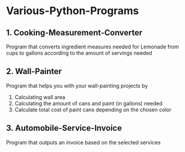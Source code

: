 # Various-Python-Programs

## 1. Cooking-Measurement-Converter
Program that converts ingredient measures needed for Lemonade from cups to gallons
according to the amount of servings needed

## 2. Wall-Painter
Program that helps you with your wall-painting projects by
1. Calculating wall area
2. Calculating the amount of cans and paint (in gallons) needed
3. Calculate total cost of paint cans depending on the chosen color

## 3. Automobile-Service-Invoice
Program that outputs an invoice based on the selected services
